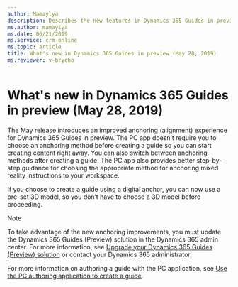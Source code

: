 ```yaml
---
author: Mamaylya
description: Describes the new features in Dynamics 365 Guides in preview for the May 28, 2019 release.
ms.author: mamaylya
ms.date: 06/21/2019
ms.service: crm-online
ms.topic: article
title: What's new in Dynamics 365 Guides in preview (May 28, 2019)
ms.reviewer: v-brycho
---
```


# What's new in Dynamics 365 Guides in preview (May 28, 2019)

The May release introduces an improved anchoring (alignment) experience for Dynamics 365 Guides in preview. The PC app doesn’t require you to choose an anchoring method before creating a guide so you can start creating content right away. You can also switch between anchoring 
methods after creating a guide. The PC app also provides better step-by-step guidance for choosing the appropriate method for anchoring mixed reality instructions to your workspace.

If you choose to create a guide using a digital anchor, you can now use a pre-set 3D model, so you don’t have to choose a 3D model 
before proceeding.

> [!NOTE]
> To take advantage of the new anchoring improvements, you must update the Dynamics 365 Guides (Preview) solution in the Dynamics 365 
admin center. For more information, see <a href="https://docs.microsoft.com/dynamics365/mixed-reality/guides/upgrade" target="_blank">Upgrade your Dynamics 365 Guides (Preview) solution</a> or contact your Dynamics 365 administrator.

For more information on authoring a guide with the PC application, see <a href="https://docs.microsoft.com/dynamics365/mixed-reality/guides/pc-authoring" target="_blank">Use the PC authoring application to create a guide</a>.


